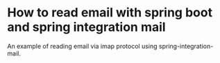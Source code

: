 # How to read email with spring boot and spring integration mail

An example of reading email via imap protocol using spring-integration-mail.